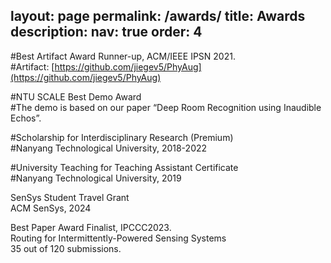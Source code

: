 
layout: page
permalink: /awards/
title: Awards
description: 
nav: true
order: 4
---



#Best Artifact Award Runner-up, ACM/IEEE IPSN 2021.\
#Artifact: [https://github.com/jiegev5/PhyAug](https://github.com/jiegev5/PhyAug)

#NTU SCALE Best Demo Award\
#The demo is based on our paper “Deep Room Recognition using Inaudible Echos”.

#Scholarship for Interdisciplinary Research (Premium)\
#Nanyang Technological University, 2018-2022

#University Teaching for Teaching Assistant Certificate\
#Nanyang Technological University, 2019

SenSys Student Travel Grant\
ACM SenSys, 2024

Best Paper Award Finalist, IPCCC2023.\
Routing for Intermittently-Powered Sensing Systems\
35 out of 120 submissions.

